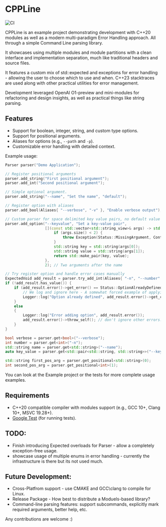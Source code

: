 # CPPLine

![CI](https://github.com/ghsi011/CPPLine/actions/workflows/ci.yml/badge.svg)

CPPLine is an example project demonstrating development with C++20 modules as well as a modern multi-paradigm Error Handling approach. All through a simple Command Line parsing library.

It showcases using multiple modules and module partitions with a clean interface and implementation separation, much like traditional headers and source files.

It features a custom mix of std::expected and exceptions for error handling - allowing the user to choose which to use and when.
C++23 stacktraces are used along with other practical utilities for error management.

Development leveraged OpenAI O1-preview and mini-modules for refactoring and design insights, as well as practical things like string parsing. 

## Features

- Support for boolean, integer, string, and custom type options.
- Support for positional arguments.
- Aliases for options (e.g., `--path` and `-p`).
- Customizable error handling with detailed context.

Example usage:
```cpp
Parser parser("Demo Application");

// Register positional arguments
parser.add_string("First positional argument");
parser.add_int("Second positional argument");

// Simple optional argument.
parser.add_string("--name", "Set the name", "default");

// Register option with aliases
parser.add_bool(Aliases{ "--verbose", "-v" }, "Enable verbose output");

// Custom parser for space delimited key value pairs, no default value
parser.add_option("--keyvalue", "Set a key-value pair",
                  [](const std::vector<std::string_view>& args) -> std::any {
                      if (args.size() < 2) {
                          throw Exception(Status::MissingArgument, Context{} << Message::ExpectedKeyAndValue); // Note logging of enum value.
                      }
                      std::string key = std::string(args[0]);
                      std::string value = std::string(args[1]);
                      return std::make_pair(key, value);
                  },
                  2); // Two arguments after the name

// Try register option and handle error cases manually
ExpectedVoid add_result = parser.try_add_int(Aliases{ "-n", "--number" }, "Set the number", 10);
if (!add_result.has_value()) {
    if (add_result.error()->get_error() == Status::OptionAlreadyDefined) {
        // We log and ignore here - A somewhat forced example of applying different logic based on the error condition.
        Logger::log("Option already defined", add_result.error()->get_context());
    }
    else
    {
        Logger::log("Error adding option", add_result.error());
        add_result.error()->throw_self(); // don't ignore other errors.
    }
}
```
```cpp
bool verbose = parser.get<bool>("--verbose");
int number = parser.get<int>("-n");
std::string name = parser.get<std::string>("--name");
auto key_value = parser.get<std::pair<std::string, std::string>>("--keyvalue");

std::string first_pos_arg = parser.get_positional<std::string>(0);
int second_pos_arg = parser.get_positional<int>(1);
```
You can look at the Example project or the tests for more complete usage examples.

## Requirements

- C++20 compatible compiler with modules support (e.g., GCC 10+, Clang 10+, MSVC 19.28+).
- [Google Test](https://github.com/google/googletest) (for running tests).

## TODO:
- Finish introducing Expected overloads for Parser - allow a completely exception-free usage.
- showcase usage of multiple enums in error handling - currently the infrastructure is there but its not used much.

## Future Development:
- Cross-Platfrom support - use CMAKE and GCC\clang to compile for Linux.
- Release Package - How best to distribute a Moduels-based library?
- Command-line parsing features: support subcommands, explicitly mark required arguments, better help, etc.

Any contributions are welcome :)
